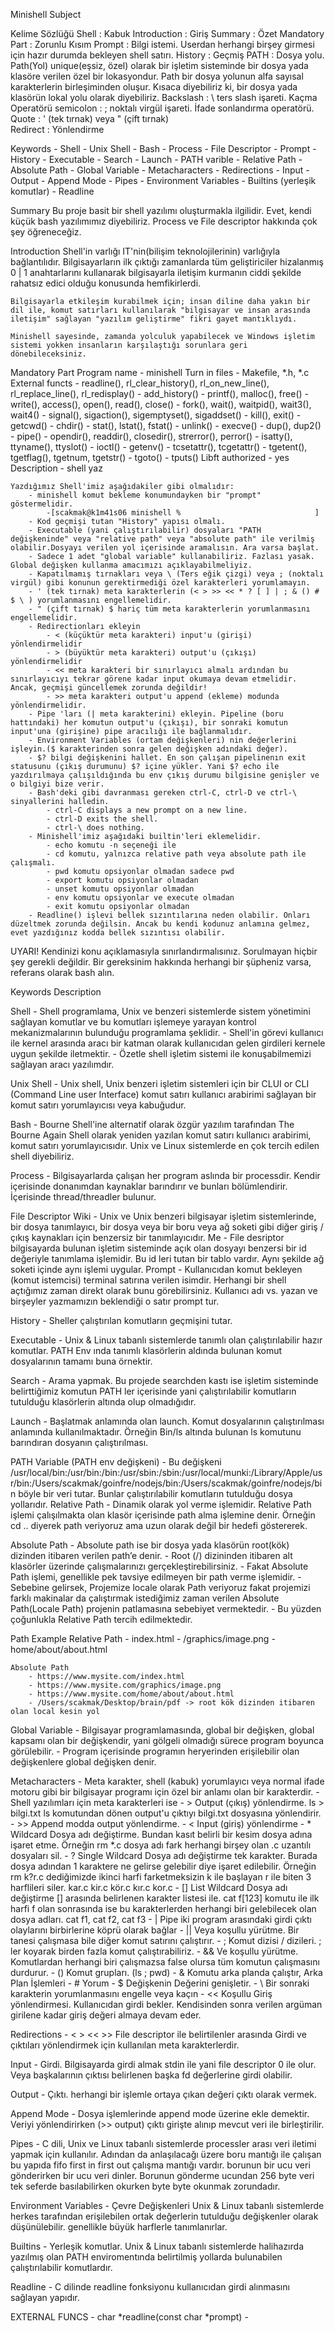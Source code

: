 Minishell Subject

Kelime Sözlüğü
Shell			: Kabuk
Introduction	: Giriş
Summary			: Özet
Mandatory Part	: Zorunlu Kısım
Prompt			: Bilgi istemi. Userdan herhangi birşey girmesi için hazır durumda bekleyen shell satırı.
History			: Geçmiş
PATH			: Dosya yolu. Path(Yol) unique(eşsiz, özel) olarak bir işletim sisteminde bir dosya yada klasöre verilen özel bir lokasyondur. Path bir dosya yolunun alfa sayısal karakterlerin birleşiminden oluşur. Kısaca diyebiliriz ki, bir dosya yada klasörün lokal yolu olarak diyebiliriz.
Backslash		: \ ters slash işareti. Kaçma Operatörü
semicolon		: ; noktalı virgül işareti. İfade sonlandırma operatörü.
Quote			: ' (tek tırnak) veya " (çift tırnak)	
Redirect		: Yönlendirme

Keywords
	- Shell
	- Unix Shell
	- Bash
	- Process
	- File Descriptor
	- Prompt
	- History
	- Executable
	- Search
	- Launch
	- PATH varible
	- Relative Path
	- Absolute Path
	- Global Variable
	- Metacharacters
	- Redirections
	- Input
	- Output
	- Append Mode
	- Pipes
	- Environment Variables
	- Builtins (yerleşik komutlar)
	- Readline

Summary
	Bu proje basit bir shell yazılımı oluşturmakla ilgilidir.
	Evet, kendi küçük bash yazılımımız diyebiliriz.
	Process ve File descriptor hakkında çok şey öğreneceğiz.


Introduction
	Shell'in varlığı IT'nin(bilişim teknolojilerinin) varlığıyla bağlantılıdır. Bilgisayarların ilk çıktığı zamanlarda tüm geliştiriciler hizalanmış 0 | 1 anahtarlarını kullanarak bilgisayarla iletişim kurmanın ciddi şekilde rahatsız edici olduğu konusunda hemfikirlerdi.

	Bilgisayarla etkileşim kurabilmek için; insan diline daha yakın bir dil ile, komut satırları kullanılarak "bilgisayar ve insan arasında iletişim" sağlayan "yazılım geliştirme" fikri gayet mantıklıydı.

	Minishell sayesinde, zamanda yolculuk yapabilecek ve Windows işletim sistemi yokken insanların karşılaştığı sorunlara geri dönebileceksiniz.

Mandatory Part
	Program name
		- minishell
	Turn in files
		- Makefile, *.h, *.c
	External functs
		- readline(), rl_clear_history(), rl_on_new_line(), rl_replace_line(), rl_redisplay()
		- add_history()
		- printf(), malloc(), free()
		- write(), access(), open(), read(), close()
		- fork(), wait(), waitpid(), wait3(), wait4()
		- signal(), sigaction(), sigemptyset(), sigaddset()
		- kill(), exit()
		- getcwd()
		- chdir()
		- stat(), lstat(), fstat()
		- unlink()
		- execve()
		- dup(), dup2()
		- pipe()
		- opendir(), readdir(), closedir(), strerror(), perror()
		- isatty(), ttyname(), ttyslot()
		- ioctl()
		- getenv()
		- tcsetattr(), tcgetattr()
		- tgetent(), tgetflag(), tgetnum, tgetstr()
		- tgoto()
		- tputs()
	Libft authorized
		- yes
	Description
		- shell yaz

	Yazdığımız Shell'imiz aşağıdakiler gibi olmalıdır:
		- minishell komut bekleme konumundayken bir "prompt" göstermelidir.
    		-[scakmak@k1m41s06 minishell %								]
		- Kod geçmişi tutan "History" yapısı olmalı.
		- Executable (yani çalıştırılabilir) dosyaları "PATH  değişkeninde" veya "relative path" veya "absolute path" ile verilmiş olabilir.Dosyayı verilen yol içerisinde aramalısın. Ara varsa başlat.
		- Sadece 1 adet "global variable" kullanabiliriz. Fazlası yasak. Global değişken kullanma amacımızı açıklayabilmeliyiz.
		- Kapatılmamış tırnakları veya \ (Ters eğik çizgi) veya ; (noktalı virgül) gibi konunun gerektirmediği özel karakterleri yorumlamayın.
		- ' (tek tırnak) meta karakterlerin (< > >> << * ? [ ] | ; & () # $ \ ) yorumlanmasını engellemelidir.
		- " (çift tırnak) $ hariç tüm meta karakterlerin yorumlanmasını engellemelidir.
		- Redirectionları ekleyin
    		- < (küçüktür meta karakteri) input'u (girişi) yönlendirmelidir
    		- > (büyüktür meta karakteri) output'u (çıkışı) yönlendirmelidir
    		- << meta karakteri bir sınırlayıcı almalı ardından bu sınırlayıcıyı tekrar görene kadar input okumaya devam etmelidir.  Ancak, geçmişi güncellemek zorunda değildir!
    		- >> meta karakteri output'u append (ekleme) modunda yönlendirmelidir.
  		- Pipe 'ları (| meta karakterini) ekleyin. Pipeline (boru hattındaki) her komutun output'u (çıkışı), bir sonraki komutun input'una (girişine) pipe aracılığı ile bağlanmalıdır.
  		- Environment Variables (ortam değişkenleri) nin değerlerini işleyin.($ karakterinden sonra gelen değişken adındaki değer).
  		- $? bilgi değişkenini hallet. En son çalışan pipelinenın exit statusunu (çıkış durumunu) $? içine yükler. Yani $? echo ile yazdırılmaya çalışıldığında bu env çıkış durumu bilgisine genişler ve o bilgiyi bize verir.
  		- Bash'deki gibi davranması gereken ctrl-C, ctrl-D ve ctrl-\ sinyallerini halledin.
    		- ctrl-C displays a new prompt on a new line.
    		- ctrl-D exits the shell.
    		- ctrl-\ does nothing.
  		- Minishell'imiz aşağıdaki builtin'leri eklemelidir.
    		- echo komutu -n seçeneği ile
    		- cd komutu, yalnızca relative path veya absolute path ile çalışmalı.
    		- pwd komutu opsiyonlar olmadan sadece pwd
    		- export komutu opsiyonlar olmadan
    		- unset komutu opsiyonlar olmadan
    		- env komutu opsiyonlar ve execute olmadan
    		- exit komutu opsiyonlar olmadan
  		- Readline() işlevi bellek sızıntılarına neden olabilir. Onları düzeltmek zorunda değilsin. Ancak bu kendi kodunuz anlamına gelmez, evet yazdığınız kodda bellek sızıntısı olabilir.

UYARI!
	Kendinizi konu açıklamasıyla sınırlandırmalısınız. Sorulmayan hiçbir şey gerekli değildir. Bir gereksinim hakkında herhangi bir şüpheniz varsa, referans olarak bash alın.

Keywords Description

Shell
	- Shell programlama, Unix ve benzeri sistemlerde sistem yönetimini sağlayan komutlar ve bu komutları işlemeye yarayan kontrol mekanizmalarının bulunduğu programlama şeklidir.
	- Shell'in görevi kullanıcı ile kernel arasında aracı bir katman olarak kullanıcıdan gelen girdileri kernele uygun şekilde iletmektir.
	- Özetle shell işletim sistemi ile konuşabilmemizi sağlayan aracı yazılımdır.

Unix Shell
	- Unix shell, Unix benzeri işletim sistemleri için bir CLUI or CLI (Command Line user Interface) komut satırı kullanıcı arabirimi sağlayan bir komut satırı yorumlayıcısı veya kabuğudur.

Bash
  	- Bourne Shell'ine alternatif olarak özgür yazılım tarafından The Bourne Again Shell olarak yeniden yazılan komut satırı kullanıcı arabirimi, komut satırı yorumlayıcısıdır. Unix ve Linux sistemlerde en çok tercih edilen shell diyebiliriz.

Process
	- Bilgisayarlarda çalışan her program aslında bir processdir. Kendir içerisinde donanımdan kaynaklar barındırır ve bunları bölümlendirir. İçerisinde thread/threadler bulunur.

File Descriptor
	Wiki
	- Unix ve Unix benzeri bilgisayar işletim sistemlerinde, bir dosya tanımlayıcı, bir dosya veya bir boru veya ağ soketi gibi diğer giriş / çıkış kaynakları için benzersiz bir tanımlayıcıdır.
	Me
	- File desriptor bilgisayarda bulunan işletim sisteminde açık olan dosyayı benzersi bir id değeriyle tanımlama işlemidir. Bu id leri tutan bir tablo vardır. Aynı şekilde ağ soketi içinde aynı işlemi uygular.
Prompt
	- Kullanıcıdan komut bekleyen (komut istemcisi) terminal satırına verilen isimdir. Herhangi bir shell açtığımız zaman direkt olarak bunu görebilirsiniz. Kullanıcı adı vs. yazan ve birşeyler yazmamızın beklendiği o satır prompt tur.

History
	- Sheller çalıştırılan komutların geçmişini tutar.

Executable
	- Unix & Linux tabanlı sistemlerde tanımlı olan çalıştırılabilir hazır komutlar. PATH Env ında tanımlı klasörlerin aldında bulunan komut dosyalarının tamamı buna örnektir.

Search
	- Arama yapmak. Bu projede searchden kastı ise işletim sisteminde belirttiğimiz komutun PATH ler içerisinde yani çalıştırılabilir komutların tutulduğu klasörlerin altında olup olmadığıdır.

Launch
	- Başlatmak anlamında olan launch. Komut dosyalarının çalıştırılması anlamında kullanılmaktadır. Örneğin Bin/ls altında bulunan ls komutunu barındıran dosyanın çalıştırılması.

PATH Variable (PATH env değişkeni)
	- Bu değişkeni /usr/local/bin:/usr/bin:/bin:/usr/sbin:/sbin:/usr/local/munki:/Library/Apple/usr/bin:/Users/scakmak/goinfre/nodejs/bin:/Users/scakmak/goinfre/nodejs/bin böyle bir veri tutar. Bunlar çalıştırılabilir komutların tutulduğu dosya yollarıdır.
Relative Path
	- Dinamik olarak yol verme işlemidir. Relative Path işlemi çalışılmakta olan klasör içerisinde path alma işlemine denir. Örneğin cd .. diyerek path veriyoruz ama uzun olarak değil bir hedefi göstererek.

Absolute Path
	- Absolute path ise bir dosya yada klasörün root(kök) dizinden itibaren verilen path’e denir.
	- Root (/) dizininden itibaren alt klasörler üzerinde çalışmalarınızı gerçekleştirebilirsiniz.
	- Fakat Absolute Path işlemi, genellikle pek tavsiye edilmeyen bir path verme işlemidir.
	- Sebebine gelirsek, Projemize locale olarak Path veriyoruz fakat projemizi farklı makinalar da çalıştırmak istediğimiz zaman verilen Absolute Path(Locale Path) projenin patlamasına sebebiyet vermektedir.
	- Bu yüzden çoğunlukla Relative Path tercih edilmektedir.

Path Example
	Relative Path
		- index.html
		- /graphics/image.png
		- home/about/about.html

	Absolute Path
		- https://www.mysite.com/index.html
		- https://www.mysite.com/graphics/image.png
		- https://www.mysite.com/home/about/about.html
		- /Users/scakmak/Desktop/brain/pdf -> root kök dizinden itibaren olan local kesin yol

Global Variable
	- Bilgisayar programlamasında, global bir değişken, global kapsamı olan bir değişkendir, yani gölgeli olmadığı sürece program boyunca görülebilir. 
	- Program içerisinde programın heryerinden erişilebilir olan değişkenlere global değişken denir.

Metacharacters
	- Meta karakter, shell (kabuk) yorumlayıcı veya normal ifade motoru gibi bir bilgisayar programı için özel bir anlamı olan bir karakterdir.
	- Shell yazılımları için meta karakterleri ise 
    	- >		Output (çıkış) yönlendirme.	ls > bilgi.txt ls komutundan dönen output'u çıktıyı bilgi.txt dosyasına yönlendirir.
    	- >>	Append modda output yönlendirme.
    	- <		Input (giriş) yönlendirme
    	- *		Wildcard Dosya adı değiştirme. Bundan kasıt belirli bir kesim dosya adına işaret etme. Örneğin rm *.c dosya adı fark herhangi birşey olan .c uzantılı dosyaları sil.
    	- ?		Single Wildcard Dosya adı değiştirme tek karakter. Burada dosya adından 1 karaktere ne gelirse gelebilir diye işaret edilebilir. Örneğin rm k?r.c dediğimizde ikinci harfi farketmeksizin k ile başlayan r ile biten 3 harflileri siler. kar.c kir.c kör.c kır.c kor.c
    	- []	List Wildcard Dosya adı değiştirme [] arasında belirlenen karakter listesi ile. cat f[123] komutu ile ilk harfi f olan sonrasında ise bu karakterlerden herhangi biri gelebilecek olan dosya adları. cat f1, cat f2, cat f3
    	- |		Pipe iki program arasındaki girdi çıktı olaylarını birbirlerine köprü olarak bağlar
    	- ||	Veya koşullu yürütme. Bir tanesi çalışmasa bile diğer komut satırını çalıştırır.
    	- ;		Komut dizisi / dizileri. ; ler koyarak birden fazla komut çalıştırabiliriz.
    	- &&	Ve koşullu yürütme. Komutlardan herhangi biri çalışmazsa false olursa tüm komutun çalışmasını durdurur.
    	- ()	Komut grupları. (ls ; pwd)
    	- &		Komutu arka planda çalıştır, Arka Plan İşlemleri
    	- #		Yorum
    	- $		Değişkenin Değerini genişletir.
    	- \		Bir sonraki karakterin yorumlanmasını engelle veya kaçın
    	- <<	Koşullu Giriş yönlendirmesi. Kullanıcıdan girdi bekler. Kendisinden sonra verilen argüman girilene kadar giriş değeri almaya devam eder.

Redirections
	- < > << >> File descriptor ile belirtilenler arasında Girdi ve çıktıları yönlendirmek için kullanılan meta karakterlerdir.

Input
	- Girdi. Bilgisayarda girdi almak stdin ile yani file descriptor 0 ile olur. Veya başkalarının çıktısı belirlenen başka fd değerlerine girdi olabilir.

Output
	- Çıktı. herhangi bir işlemle ortaya çıkan değeri çıktı olarak vermek.

Append Mode
	- Dosya işlemlerinde append mode üzerine ekle demektir. Veriyi yönlendirirken (>> output) çıktı girişte alınıp mevcut veri ile birleştirilir.

Pipes
	- C dili, Unix ve Linux tabanlı sistemlerde processler arası veri iletimi yapmak için kullanılır. Adından da anlaşılacağı üzere boru mantığı ile çalışan bu yapıda fifo first in first out çalışma mantığı vardır. borunun bir ucu veri gönderirken bir ucu veri dinler. Borunun gönderme ucundan 256 byte veri tek seferde basılabilirken okurken byte byte okunmak zorundadır.

Environment Variables
	- Çevre Değişkenleri Unix & Linux tabanlı sistemlerde herkes tarafından erişilebilen ortak değerlerin tutulduğu değişkenler olarak düşünülebilir. genellikle büyük harflerle tanımlanırlar.

Builtins
	- Yerleşik komutlar. Unix & Linux tabanlı sistemlerde halihazırda yazılmış olan PATH enviromentında belirtilmiş yollarda bulunabilen çalıştırılabilir komutlardır.

Readline
	- C dilinde readline fonksiyonu kullanıcıdan girdi alınmasını sağlayan yapıdır.


EXTERNAL FUNCS
	- char *readline(const char *prompt)
	- 
